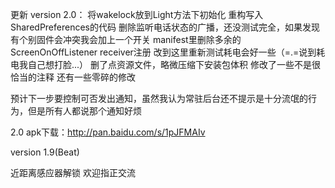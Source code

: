 更新 version 2.0：
将wakelock放到Light方法下初始化
重构写入SharedPreferences的代码
删除监听电话状态的广播，还没测试完全，如果发现有个别固件会冲突我会加上一个开关
manifest里删除多余的ScreenOnOffListener receiver注册
改到这里重新测试耗电会好一些（=.=说到耗电我自己想打脸...）
删了点资源文件，略微压缩下安装包体积
修改了一些不是很恰当的注释
还有一些零碎的修改

预计下一步要控制可否发出通知，虽然我认为常驻后台还不提示是十分流氓的行为，但是所有人都说那个通知好烦

2.0 apk下载：http://pan.baidu.com/s/1pJFMAIv

version 1.9(Beat)

近距离感应器解锁
欢迎指正交流
